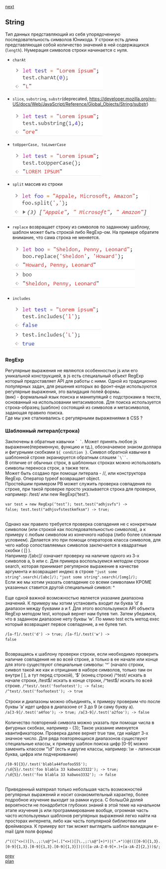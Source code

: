 <a href="05.md">next</a>

<h2>String</h2>

<div>
Тип данных представляющий из себя упорядоченную последовательность символов Юникода.
У строки есть длина представляющая собой количество значений в ней содержащихся (<code>length</code>).
Нумерация символов строки начинается с нуля.
</div>

<ul>
<li>

<code>charAt</code>
<div>
<img src="media/04-1.png">
</div>

</li>
<li>

<code>slice</code>,
<code>substring</code>,
<code>substr</code>(deprecated, https://developer.mozilla.org/en-US/docs/Web/JavaScript/Reference/Global_Objects/String/substr)

<div>
<img src="media/04-2.png">
</div>
</li>
<li>

<code>toUpperCase, toLowerCase</code>
<div>
<img src="media/04-3.png">
</div>
</li>
<li>

<code>split</code> массив из строки
<div>
<img src="media/04-4.png">
</div>
</li>
<li>

<code>replace</code> возвращает строку из символов по заданному шаблону,
шаблон может быть строкой либо RegExp-ом. На примере обратите внимание, что сама строка не меняется.
<div>
<img src="media/04-5.png">
</div>
</li>
<li>

<code>includes</code>
<div>
<img src="media/04-6.png">
</div>

</li>

</ul>

<h3>RegExp</h3>

<div>
Регулярные выражения не являются особенностью js или его уникальной конструкцией,
в js есть специальный объект RegExp который предоставляет API для работы с ними.
Одной из традиционно популярных задач,
для решения которых во фронт-енде используются регулярные выражения, это валидация полей формы.
</div>

<div>
(вик) - формальный язык поиска и манипуляций с подстроками в тексте,
основанный на использовании метасимволов.
Для поиска используется строка-образец (шаблон) состоящий из символов и метасимволов, задающая правило поиска.
</div>

<div>
Где мы уже сталкивались с регулярными выражениями в CSS ?
</div>

<h3>Шаблонный литерал(строка)</h3>

<div>
Заключены в обратные кавычки <code>` `</code>.
Может принять любое js выражение(переменную, функцию и тд.), обозначаемое знаком доллара и фигурными скобками <code>${ condition }</code>.
Символ обратной кавычки в шаблонной строке экранируется обратным слэшем <code>`\``</code>.
<br/>
В отличие от обычных строк, в шаблонных строках можно использовать символы переноса строк, а также теги.
</div>

<div>
Может быть создано при помощи литерала - //, или конструктора RegExp. Оператор typeof возвращает object.
</div>

<div>
Простейшим примером РВ может служить проверка совпадения по строке, при такой проверке просто
указывается строка для проверки, например: /test/ или new RegExp(‘test’).
<br/>

<code>var test = new RegExp(‘test’); test.test("adhjsvfs") -> false; test.test("adhjsvfstestkmfksm") -> true;</code>

</div>

<br/>

<div>
Однако как правило требуется проверка совпадения не с конкретным символом (или строкой как последовательностью символов),
 а к примеру с любым символом из конечного набора (либо более сложным условием). Делается это при помощи операторов
класса символов, для чего набор сопоставляемых символов заключается в квадратные скобки ( [] ).
<br/>
Например /[abc]/ означает проверку на наличие одного из 3-х символов a, b или с.
Для примера воспользуемся методом строки search, которая принимает регулярное выражение в качестве аргумента и возвращает индекс в строке
<code>"just some string".search(/[abc]/);</code> <code>"just some string".search(/[omg]/);</code>
<br/>
Если же мы хотим указать совпадение со всеми символами КРОМЕ указанных ставится другой специальный символ: ^
</div>

<br/>

<div>
Еще одной важной возможностью является указание диапазона значений.
К примеру мы хотим установить входит ли буква ‘d’ в диапазон между буквами a и f.
Для этого воспользуемся API объекта RegExp методом test, который вернет нам булев тип.
Затем убедимся, что в заданном диапазоне нету буквы ‘w’.
По мимо test есть метод exec который возвращает первое совпадение, а не булев тип.

<code>/[a-f]/.test('d') -> true; /[a-f]/.test('w') -> false</code>
</div>

<br/>

<div>
Возвращаясь к шаблону проверки строки, если необходимо проверить наличие совпадения не во всей строке,
а только в ее начале или конце для этого существуют специальные символы: ‘^’ (начало строки, символ такой же как и отрицание в наборе символов, только там он внутри [ ], а тут перед строкой), ‘$’ (конец строки)
/^test/ искать в начале строки, /test$/ искать в конце строки, /^test$/ искать по всей строке.
<code>/^test/.test('foofootest'); -> false; /^test/.test('foofootest'); -> true</code>

</div>

<br/>

<div>
Строки и диапазоны можно объединять, к примеру проверим что после буквы ‘a’ идет цифра в диапазоне от 3 до 9 (и саму букву а).
<br/>
<code>/a[3-9]/.test('a4foo'); -> true; /a[3-9]/.test('a2foo'); -> false</code>
</div>

<br/>

<div>
Количество повторений символа можно указать при помощи числа в фигурных скобках, например - {3};
Такое указание именуется квантификатором.
Проверка далее вернет true там, где найдет 3-х значное число.
Для ряда повторяющихся диапазонов существуют специальные классы,
к примеру шаблон поиска цифр [0-9] можно заменить классом “\d” (есть и другие классы, например: \w - латинская буква, цифра или подчеркивание)

<code>/[0-9]{3}/.test('blabla44foofoo555');</code>
<br/>
<code>/\d{5}/.test('foo blabla 33 kabwoo33322'); -> true;  /\d{5}/.test('foo blabla 33 kabwoo3332'); -> false</code>
</div>

<br/>

<div>
Приведенный материал только небольшая часть возможностей регулярных выражений и носит ознакомительный характер, более подробное изучение выходит за рамки курса.
C большОй долей вероятности не понадобится глубоких знаний в этой теме на начальном этапе изучения js или программирование вообще, огромная часть часто используемых шаблонов регулярных выражений легко найти на просторах интернета, либо как часть популярной библиотеки или фреймворка.
К примеру вот так может выглядеть шаблон валидации e-mail (для поля формы)

<code>/^(([^<>()\[\]\\.,;:\s@"]+(\.[^<>()\[\]\\.,;:\s@"]+)*)|(".+"))@((\[[0-9]{1,3}\.[0-9]{1,3}\.[0-9]{1,3}\.[0-9]{1,3}])|(([a-zA-Z\-0-9]+\.)+[a-zA-Z]{2,}))$/;</code>
</div>

<a href="03.md">prev</a>
<br/>
<a href="00.md">plan</a>
